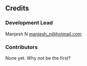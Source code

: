 ## Credits

### Development Lead

Manjesh N <manjesh_n@hotmail.com>

### Contributors

None yet. Why not be the first?